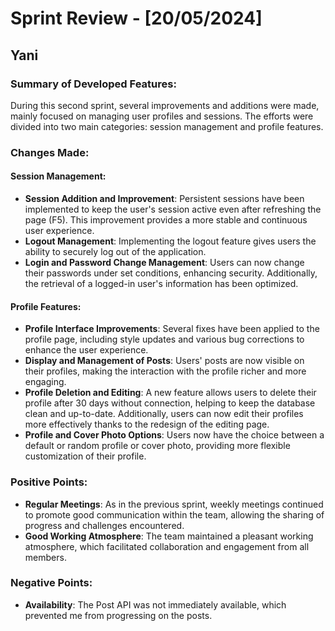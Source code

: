 # Sprint Review - [20/05/2024]

## Yani

### Summary of Developed Features:

During this second sprint, several improvements and additions were made, mainly focused on managing user profiles and sessions. The efforts were divided into two main categories: session management and profile features.

### Changes Made:

#### Session Management:
- **Session Addition and Improvement**: Persistent sessions have been implemented to keep the user's session active even after refreshing the page (F5). This improvement provides a more stable and continuous user experience.
- **Logout Management**: Implementing the logout feature gives users the ability to securely log out of the application.
- **Login and Password Change Management**: Users can now change their passwords under set conditions, enhancing security. Additionally, the retrieval of a logged-in user's information has been optimized.

#### Profile Features:
- **Profile Interface Improvements**: Several fixes have been applied to the profile page, including style updates and various bug corrections to enhance the user experience.
- **Display and Management of Posts**: Users' posts are now visible on their profiles, making the interaction with the profile richer and more engaging.
- **Profile Deletion and Editing**: A new feature allows users to delete their profile after 30 days without connection, helping to keep the database clean and up-to-date. Additionally, users can now edit their profiles more effectively thanks to the redesign of the editing page.
- **Profile and Cover Photo Options**: Users now have the choice between a default or random profile or cover photo, providing more flexible customization of their profile.

### Positive Points:

- **Regular Meetings**: As in the previous sprint, weekly meetings continued to promote good communication within the team, allowing the sharing of progress and challenges encountered.
- **Good Working Atmosphere**: The team maintained a pleasant working atmosphere, which facilitated collaboration and engagement from all members.

### Negative Points:

- **Availability**: The Post API was not immediately available, which prevented me from progressing on the posts.
